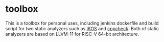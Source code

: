 # toolbox
This is a toolbox for personal uses, including jenkins dockerfile and build script for two static analyzers 
such as [IKOS](https://github.com/NASA-SW-VnV/ikos) and [cppcheck](https://github.com/danmar/cppcheck).
Both of static analyzers are based on LLVM-11 for RISC-V 64-bit architecture.
